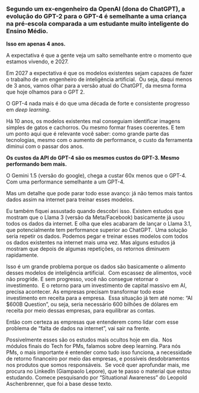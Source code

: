 ### Segundo um ex-engenheiro da OpenAI (dona do ChatGPT), a evolução do GPT-2 para o GPT-4 é semelhante a uma criança na pré-escola comparada a um estudante muito inteligente do Ensino Médio.

**Isso em apenas 4 anos.**

A expectativa é que a gente veja um salto semelhante entre o momento que estamos vivendo, e 2027.

Em 2027 a expectativa é que os modelos existentes sejam capazes de fazer o trabalho de um engenheiro de inteligência artificial.  Ou seja, daqui menos de 3 anos, vamos olhar para a versão atual do ChatGPT, da mesma forma que hoje olhamos para o GPT 2.

O GPT-4 nada mais é do que uma década de forte e consistente progresso em *deep learning*.

Há 10 anos, os modelos existentes mal conseguiam identificar imagens simples de gatos e cachorros. Ou mesmo formar frases coerentes.
E tem um ponto aqui que é relevante você saber: como grande parte das tecnologias, mesmo com o aumento de performance, o custo da ferramenta diminui com o passar dos anos.

**Os custos da API do GPT-4 são os mesmos custos do GPT-3. Mesmo performando bem mais.**

O Gemini 1.5 (versão do google), chega a custar 60x menos que o GPT-4. Com uma performance semelhante a um GPT-4.

Mas um detalhe que pode parar todo esse avanço: já não temos mais tantos dados assim na internet para treinar esses modelos.

Eu também fiquei assustado quando descobri isso. Existem estudos que mostram que o Llama 3 (versão da Meta/Facebook) basicamente já usou todos os dados da internet. E olha que eles acabaram de lançar o Llama 3.1, que potencialmente tem performance superior ao ChatGPT.  Uma solução seria repetir os dados. Podemos pegar e treinar esses modelos com todos os dados existentes na internet mais uma vez. Mas alguns estudos já mostram que depois de algumas repetições, os retornos diminuem rapidamente.

Isso é um grande problema porque os dados são basicamente o alimento desses modelos de inteligência artificial.  Com escassez de alimentos, você não progride. E sem progresso, você não consegue retornar o investimento.  E o retorno para um investimento de capital massivo em AI, precisa acontecer. As empresas precisam transformar todo esse investimento em receita para a empresa.  Essa situação já tem até nome: “AI $600B Question”, ou seja, seria necessário 600 bilhões de dólares em receita por meio dessas empresas, para equilibrar as contas.

Então com certeza as empresas que entenderem como lidar com esse problema de “falta de dados na internet”, vai sair na frente. 

Possivelmente esses são os estudos mais ocultos hoje em dia.  Nos módulos finais do Tech for PMs, falamos sobre deep learning. Para nós PMs, o mais importante é entender como tudo isso funciona, a necessidade de retorno financeiro por meio das empresas, e possíveis desdobramentos nos produtos que somos responsáveis.  Se você quer aprofundar mais, me procura no LinkedIn (Giampaolo Lepore), que te passo o material que estou estudando. Comece pesquisando por “Situational Awareness” do Leopold Aschenbrenner, que foi a base desse texto.
